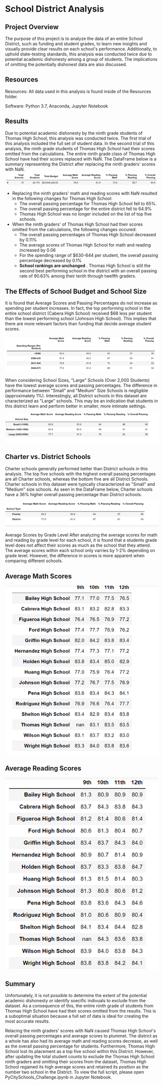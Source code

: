 # School District Analysis
## Project Overview
The purpose of this project is to analyze the data of an entire School District, such as funding and student grades, to learn new insights and visually provide clear results on each school's performance. Additionally, to uphold state-testing standards, this analysis was conducted twice due to potential academic dishonesty among a group of students. The implications of omitting the potentially dishonest data are also discussed.

## Resources
Resources: All data used in this analysis is found inside of the Resources folder.

Software: Python 3.7, Anaconda, Jupyter Notebook

## Results
Due to potential academic dishonesty by the ninth grade students of Thomas High School, this analysis was conducted twice. The first trial of this analysis included the full set of student data. In the second trial of this analysis, the ninth grade students of Thomas High School had their scores omitted from the calculations. The entire ninth grade class of Thomas High School have had their scores replaced with NaN. The DataFrame below is a summary representing the District after replacing the ninth graders' scores with NaN.
![alt text](https://github.com/tarini-mi7/School_District_Analysis/blob/160ae97550cc5683d7b0aca468e14b1e82e66a9b/Resources/District_summary%20Image.png)

* Replacing the ninth graders' math and reading scores with NaN resulted in the following changes for Thomas High School:
   * The overall passing percentage for Thomas High School fell to 65%.
   * The overall passing percentage for the entire district fell to 64.9%
   * Thomas High School was no longer included on the list of top five schools.
* When the ninth graders' of Thomas High School had their scores omitted from the calculations, the following changes occured:
  * The overall passing percentages of Thomas High School decreased by 0.11%
  * The average scores of Thomas High School for math and reading increased by 0.06
  * For the spending range of $630-644 per student, the overall passing percentage decreased by 0.1%
  * __School rankings are unchanged__  . Thomas High School is still the second best performing school in the district with an overall passing rate of 90.63% among their tenth through twelfth graders.

## The Effects of School Budget and School Size
It is found that Average Scores and Passing Percentages do not increase as spending per student increases. In fact, the top performing school in the entire school district (Cabera High School) received $68 less per student than the lowest performing school (Johnson High School). This implies that there are more relevant factors than funding that decide average student scores.

![alt text](https://github.com/tarini-mi7/School_District_Analysis/blob/160ae97550cc5683d7b0aca468e14b1e82e66a9b/Resources/school_spending_summary.png)

When considering School Sizes, "Large" Schools (Over 2,000 Students) have the lowest average scores and passing percentages. The difference in performance between "Small" and "Medium" Size Schools is negligible (approximately 1%). Interestingly, all District schools in this dataset are characterized as "Large" schools. This may be an indication that students in this district learn and perform better in smaller, more intimate settings.

![alt text](https://github.com/tarini-mi7/School_District_Analysis/blob/160ae97550cc5683d7b0aca468e14b1e82e66a9b/Resources/school_size_summary.png)

## Charter vs. District Schools
Charter schools generally performed better than District schools in this analysis. The top five schools with the highest overall passing percentages are all Charter schools, whereas the bottom five are all District Schools. Charter schools in this dataset were typically characterized as "Small" and "Medium" size schools. As seen in the DataFrame below, Charter schools have a 36% higher overall passing percentage than District schools.

![alt text](https://github.com/tarini-mi7/School_District_Analysis/blob/160ae97550cc5683d7b0aca468e14b1e82e66a9b/Resources/scores_by_school_types.png)

Average Scores by Grade Level
After analyzing the average scores for math and reading by grade level for each school, it is found that a students grade level does not affect their scores as much as the school that they attend. The average scores within each school only varries by 1-2% depending on grade level. However, the difference in scores is more apparent when comparing different schools.

## Average Math Scores
![alt text](https://github.com/tarini-mi7/School_District_Analysis/blob/160ae97550cc5683d7b0aca468e14b1e82e66a9b/Resources/Average%20math%20score%20by%20grade.png)

## Average Reading Scores
![alt text](https://github.com/tarini-mi7/School_District_Analysis/blob/160ae97550cc5683d7b0aca468e14b1e82e66a9b/Resources/Average%20reading%20score%20by%20grade.png)


## Summary
Unfortunately, it is not possible to determine the extent of the potential academic dishonesty or identify soecific indivuals to exclude from the dataset. As a consequence of this, the entire ninth grade of students from Thomas High School have had their scores omitted from the results. This is a suboptimal situation because a full set of data is ideal for creating the most accurate results.

Relacing the ninth graders' scores with NaN caused Thomas High School's overall passing percentages and average scores to plummet. The district as a whole has also had its average math and reading scores decrease, as well as the overall passing percentage for students. Furthermore, Thomas High School lost its placement as a top five school within this District. However, after updating the total student counts to exclude the Thomas High School ninth graders and omitting their scores from the dataset, Thomas High School regained its high average scores and retained its position as the number two school in the District. To view the full script, please open PyCitySchools_Challenge.ipynb in Jupyter Notebook.
